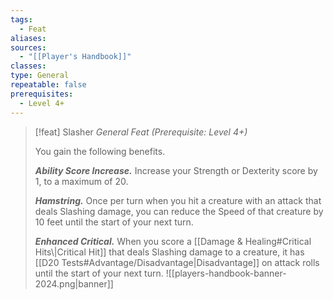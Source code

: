 ```yaml
---
tags:
  - Feat
aliases: 
sources:
  - "[[Player's Handbook]]"
classes: 
type: General
repeatable: false
prerequisites:
  - Level 4+
---
```

>[!feat] Slasher
>_General Feat (Prerequisite: Level 4+)_
>
>You gain the following benefits.
>
>**_Ability Score Increase._** Increase your Strength or Dexterity score by 1, to a maximum of 20.
>
>**_Hamstring._** Once per turn when you hit a creature with an attack that deals Slashing damage, you can reduce the Speed of that creature by 10 feet until the start of your next turn.
>
>**_Enhanced Critical._** When you score a [[Damage & Healing#Critical Hits\\|Critical Hit]] that deals Slashing damage to a creature, it has [[D20 Tests#Advantage/Disadvantage\|Disadvantage]] on attack rolls until the start of your next turn.
![[players-handbook-banner-2024.png|banner]]